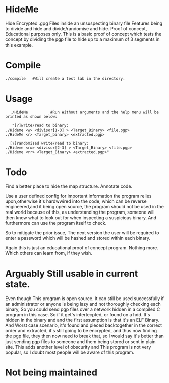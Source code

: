 # HideMe
Hide Encrypted .gpg Files  inside an unsuspecting binary file Features being to divide and hide and divide/randomise and hide. Proof of concept, Educational purposes only. This is a basic proof of concept which tests the concept by dividing the pgp file to hide up to a maximum of 3 segments in this example.

# Compile

	./compile	#Will create a test lab in the directory.

# Usage

      ./HideMe          #Run Without arguments and the help menu will be printed as shown below:
      
       "[?]write/read to binary:
	./Hideme <w> <divisor[1-3] > <Target_Binary> <file.pgp>
	./HideMe <r> <Target_binary> <extracted.pgp>
      __________________________________
      [?]randomised write/read to binary:
	./Hideme <rw> <divisor[2-3] > <Target_Binary> <file.pgp>
	./Hideme <rr> <Target_Binary> <extracted.pgp>"

# Todo

Find a better place to hide the map structure. Annotate code. 

Use a user defined config for important information the program relies upon,otherwise it's hardwwired into the code, which can be reverse engineered,and it being
open source, the program should not be used in the real world because of this, as understanding the program, someone will then know what to look out for
when inspecting a suspicious binary. And furthermore can use the program itself to check.

So to mitigate the prior issue, The next version the user will be required to enter a password which will be hashed and stored within each binary.

Again this is just an educational proof of concept program. Nothing more. Which others can learn from, if they wish.


# Arguably Still usable in current state.

Even though This program is open source. It can still be used successfully if an administrator or anyone is being lazy and not thoroughly checking
each binary, So you could send pgp files over a network hidden in a compiled C program in this case. So if it get's intertecpted, or found on a hdd. It's hidden
in the binary and and the first assumption is that it's an ELF Binary. And Worst case scenario, it's found and pieced backtogether in the correct order and extracted, it's still going to be encrypted, and thus now finding the pgp file, they then now need to break that, so I would say it's better than just sending
pgp files to someone and them being stored or sent in plain site. This adds another level of obscurity and This program is not very popular, so I doubt most people will be aware of this program.

# Not being maintained

